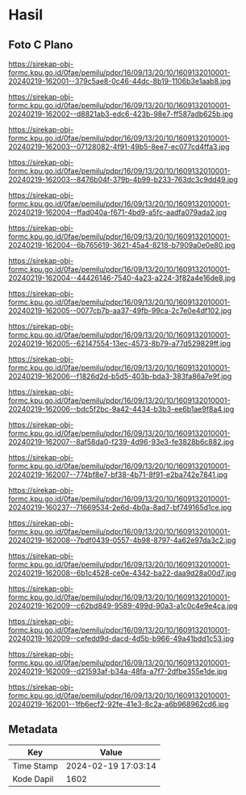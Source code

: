 # Hasil

## Foto C Plano

https://sirekap-obj-formc.kpu.go.id/0fae/pemilu/pdpr/16/09/13/20/10/1609132010001-20240219-162001--379c5ae8-0c46-44dc-8b19-1106b3e1aab8.jpg

https://sirekap-obj-formc.kpu.go.id/0fae/pemilu/pdpr/16/09/13/20/10/1609132010001-20240219-162002--d8821ab3-edc6-423b-98e7-ff587adb625b.jpg

https://sirekap-obj-formc.kpu.go.id/0fae/pemilu/pdpr/16/09/13/20/10/1609132010001-20240219-162003--07128082-4f91-49b5-8ee7-ec077cd4ffa3.jpg

https://sirekap-obj-formc.kpu.go.id/0fae/pemilu/pdpr/16/09/13/20/10/1609132010001-20240219-162003--8476b04f-379b-4b99-b233-763dc3c9dd49.jpg

https://sirekap-obj-formc.kpu.go.id/0fae/pemilu/pdpr/16/09/13/20/10/1609132010001-20240219-162004--ffad040a-f671-4bd9-a5fc-aadfa079ada2.jpg

https://sirekap-obj-formc.kpu.go.id/0fae/pemilu/pdpr/16/09/13/20/10/1609132010001-20240219-162004--6b765619-3621-45a4-8218-b7909a0e0e80.jpg

https://sirekap-obj-formc.kpu.go.id/0fae/pemilu/pdpr/16/09/13/20/10/1609132010001-20240219-162004--44426146-7540-4a23-a224-3f82a4e16de8.jpg

https://sirekap-obj-formc.kpu.go.id/0fae/pemilu/pdpr/16/09/13/20/10/1609132010001-20240219-162005--0077cb7b-aa37-49fb-99ca-2c7e0e4df102.jpg

https://sirekap-obj-formc.kpu.go.id/0fae/pemilu/pdpr/16/09/13/20/10/1609132010001-20240219-162005--62147554-13ec-4573-8b79-a77d529829ff.jpg

https://sirekap-obj-formc.kpu.go.id/0fae/pemilu/pdpr/16/09/13/20/10/1609132010001-20240219-162006--f1826d2d-b5d5-403b-bda3-383fa86a7e9f.jpg

https://sirekap-obj-formc.kpu.go.id/0fae/pemilu/pdpr/16/09/13/20/10/1609132010001-20240219-162006--bdc5f2bc-9a42-4434-b3b3-ee6b1ae9f8a4.jpg

https://sirekap-obj-formc.kpu.go.id/0fae/pemilu/pdpr/16/09/13/20/10/1609132010001-20240219-162007--8af58da0-f239-4d96-93e3-fe3828b6c882.jpg

https://sirekap-obj-formc.kpu.go.id/0fae/pemilu/pdpr/16/09/13/20/10/1609132010001-20240219-162007--774bf8e7-bf38-4b71-8f91-e2ba742e7841.jpg

https://sirekap-obj-formc.kpu.go.id/0fae/pemilu/pdpr/16/09/13/20/10/1609132010001-20240219-160237--71669534-2e6d-4b0a-8ad7-bf749165d1ce.jpg

https://sirekap-obj-formc.kpu.go.id/0fae/pemilu/pdpr/16/09/13/20/10/1609132010001-20240219-162008--7bdf0439-0557-4b98-8797-4a62e97da3c2.jpg

https://sirekap-obj-formc.kpu.go.id/0fae/pemilu/pdpr/16/09/13/20/10/1609132010001-20240219-162008--6b1c4528-ce0e-4342-ba22-daa9d28a00d7.jpg

https://sirekap-obj-formc.kpu.go.id/0fae/pemilu/pdpr/16/09/13/20/10/1609132010001-20240219-162009--c62bd849-9589-499d-90a3-a1c0c4e9e4ca.jpg

https://sirekap-obj-formc.kpu.go.id/0fae/pemilu/pdpr/16/09/13/20/10/1609132010001-20240219-162009--cefedd9d-dacd-4d5b-b966-49a41bdd1c53.jpg

https://sirekap-obj-formc.kpu.go.id/0fae/pemilu/pdpr/16/09/13/20/10/1609132010001-20240219-162009--d21593af-b34a-48fa-a7f7-2dfbe355e1de.jpg

https://sirekap-obj-formc.kpu.go.id/0fae/pemilu/pdpr/16/09/13/20/10/1609132010001-20240219-162001--1fb6ecf2-92fe-41e3-8c2a-a6b968962cd6.jpg


## Metadata

| Key        | Value               |
| ---------- | ------------------- |
| Time Stamp | 2024-02-19 17:03:14 |
| Kode Dapil | 1602                |



